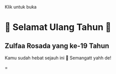 <html lang="id">
<head>
  <meta charset="UTF-8" />
  <meta name="viewport" content="width=device-width, initial-scale=1.0"/> 
 <link rel="stylesheet" href="britday.css" />
</head>
<body>
  <div class="container">
    <div class="envelope" onclick="openEnvelope()">
      <div class="flap"></div>
      <div class="body"></div>
      <div class="text">Klik untuk buka</div>
    </div>
    <div class="card hidden" id="card">
      <h1>🎉 Selamat Ulang Tahun 🎉</h1>
      <h2>Zulfaa Rosada yang ke-19 Tahun</h2>
      <p>Kamu sudah hebat sejauh ini 💖 Semangatt yahh de!</p>
    </div>
    <div class="balloons" id="balloons">
      <div class="balloon pink"></div>
      <div class="balloon purple"></div>
      <div class="balloon yellow"></div>
    </div>
  </div>=
  <script>
    function openEnvelope() {
      document.querySelector('.envelope').classList.add('opened');
      document.getElementById('card').classList.remove('hidden');
      document.getElementById('balloons').classList.add('show');
    }
  </script>
</body>
</html>
